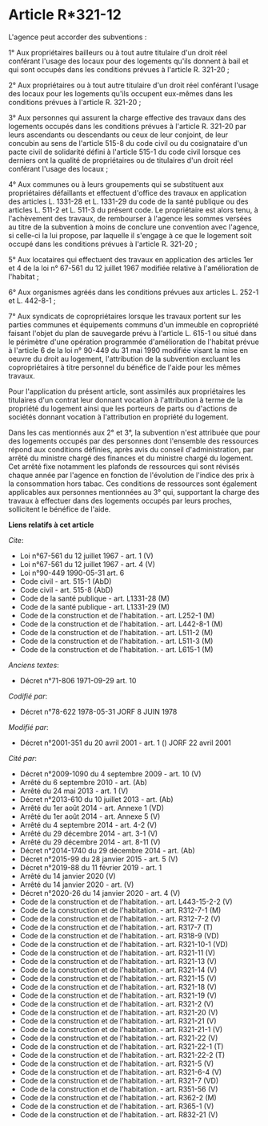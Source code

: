 # Article R*321-12

L'agence peut accorder des subventions :

1° Aux propriétaires bailleurs ou à tout autre titulaire d'un droit réel conférant l'usage des locaux pour des logements
qu'ils donnent à bail et qui sont occupés dans les conditions prévues à l'article R. 321-20 ;

2° Aux propriétaires ou à tout autre titulaire d'un droit réel conférant l'usage des locaux pour les logements qu'ils
occupent eux-mêmes dans les conditions prévues à l'article R. 321-20 ;

3° Aux personnes qui assurent la charge effective des travaux dans des logements occupés dans les conditions prévues à
l'article R. 321-20 par leurs ascendants ou descendants ou ceux de leur conjoint, de leur concubin au sens de l'article 515-8
du code civil ou du cosignataire d'un pacte civil de solidarité défini à l'article 515-1 du code civil lorsque ces derniers
ont la qualité de propriétaires ou de titulaires d'un droit réel conférant l'usage des locaux ;

4° Aux communes ou à leurs groupements qui se substituent aux propriétaires défaillants et effectuent d'office des travaux en
application des articles L. 1331-28 et L. 1331-29 du code de la santé publique ou des articles L. 511-2 et L. 511-3 du
présent code. Le propriétaire est alors tenu, à l'achèvement des travaux, de rembourser à l'agence les sommes versées au
titre de la subvention à moins de conclure une convention avec l'agence, si celle-ci la lui propose, par laquelle il s'engage
à ce que le logement soit occupé dans les conditions prévues à l'article R. 321-20 ;

5° Aux locataires qui effectuent des travaux en application des articles 1er et 4 de la loi n° 67-561 du 12 juillet 1967
modifiée relative à l'amélioration de l'habitat ;

6° Aux organismes agréés dans les conditions prévues aux articles L. 252-1 et L. 442-8-1 ;

7° Aux syndicats de copropriétaires lorsque les travaux portent sur les parties communes et équipements communs d'un immeuble
en copropriété faisant l'objet du plan de sauvegarde prévu à l'article L. 615-1 ou situé dans le périmètre d'une opération
programmée d'amélioration de l'habitat prévue à l'article 6 de la loi n° 90-449 du 31 mai 1990 modifiée visant la mise en
oeuvre du droit au logement, l'attribution de la subvention excluant les copropriétaires à titre personnel du bénéfice de
l'aide pour les mêmes travaux.

Pour l'application du présent article, sont assimilés aux propriétaires les titulaires d'un contrat leur donnant vocation à
l'attribution à terme de la propriété du logement ainsi que les porteurs de parts ou d'actions de sociétés donnant vocation à
l'attribution en propriété du logement.

Dans les cas mentionnés aux 2° et 3°, la subvention n'est attribuée que pour des logements occupés par des personnes dont
l'ensemble des ressources répond aux conditions définies, après avis du conseil d'administration, par arrêté du ministre
chargé des finances et du ministre chargé du logement. Cet arrêté fixe notamment les plafonds de ressources qui sont révisés
chaque année par l'agence en fonction de l'évolution de l'indice des prix à la consommation hors tabac. Ces conditions de
ressources sont également applicables aux personnes mentionnées au 3° qui, supportant la charge des travaux à effectuer dans
des logements occupés par leurs proches, sollicitent le bénéfice de l'aide.

**Liens relatifs à cet article**

_Cite_:

  - Loi n°67-561 du 12 juillet 1967 - art. 1 (V)
  - Loi n°67-561 du 12 juillet 1967 - art. 4 (V)
  - Loi n°90-449 1990-05-31 art. 6
  - Code civil - art. 515-1 (AbD)
  - Code civil - art. 515-8 (AbD)
  - Code de la santé publique - art. L1331-28 (M)
  - Code de la santé publique - art. L1331-29 (M)
  - Code de la construction et de l'habitation. - art. L252-1 (M)
  - Code de la construction et de l'habitation. - art. L442-8-1 (M)
  - Code de la construction et de l'habitation. - art. L511-2 (M)
  - Code de la construction et de l'habitation. - art. L511-3 (M)
  - Code de la construction et de l'habitation. - art. L615-1 (M)

_Anciens textes_:

  - Décret n°71-806 1971-09-29 art. 10

_Codifié par_:

  - Décret n°78-622 1978-05-31 JORF 8 JUIN 1978

_Modifié par_:

  - Décret n°2001-351 du 20 avril 2001 - art. 1 () JORF 22 avril 2001

_Cité par_:

  - Décret n°2009-1090 du 4 septembre 2009 - art. 10 (V)
  - Arrêté du 6 septembre 2010 - art. (Ab)
  - Arrêté du 24 mai 2013 - art. 1 (V)
  - Décret n°2013-610 du 10 juillet 2013 - art. (Ab)
  - Arrêté du 1er août 2014 - art. Annexe 1 (VD)
  - Arrêté du 1er août 2014 - art. Annexe 5 (V)
  - Arrêté du 4 septembre 2014 - art. 4-2 (V)
  - Arrêté du 29 décembre 2014 - art. 3-1 (V)
  - Arrêté du 29 décembre 2014 - art. 8-11 (V)
  - Décret n°2014-1740 du 29 décembre 2014 - art. (Ab)
  - Décret n°2015-99 du 28 janvier 2015 - art. 5 (V)
  - Décret n°2019-88 du 11 février 2019 - art. 1
  - Arrêté du 14 janvier 2020 (V)
  - Arrêté du 14 janvier 2020 - art. (V)
  - Décret n°2020-26 du 14 janvier 2020 - art. 4 (V)
  - Code de la construction et de l'habitation. - art. L443-15-2-2 (V)
  - Code de la construction et de l'habitation. - art. R312-7-1 (M)
  - Code de la construction et de l'habitation. - art. R312-7-2 (V)
  - Code de la construction et de l'habitation. - art. R317-7 (T)
  - Code de la construction et de l'habitation. - art. R318-9 (VD)
  - Code de la construction et de l'habitation. - art. R321-10-1 (VD)
  - Code de la construction et de l'habitation. - art. R321-11 (V)
  - Code de la construction et de l'habitation. - art. R321-13 (V)
  - Code de la construction et de l'habitation. - art. R321-14 (V)
  - Code de la construction et de l'habitation. - art. R321-15 (V)
  - Code de la construction et de l'habitation. - art. R321-18 (V)
  - Code de la construction et de l'habitation. - art. R321-19 (V)
  - Code de la construction et de l'habitation. - art. R321-2 (V)
  - Code de la construction et de l'habitation. - art. R321-20 (V)
  - Code de la construction et de l'habitation. - art. R321-21 (V)
  - Code de la construction et de l'habitation. - art. R321-21-1 (V)
  - Code de la construction et de l'habitation. - art. R321-22 (V)
  - Code de la construction et de l'habitation. - art. R321-22-1 (T)
  - Code de la construction et de l'habitation. - art. R321-22-2 (T)
  - Code de la construction et de l'habitation. - art. R321-5 (V)
  - Code de la construction et de l'habitation. - art. R321-6-4 (V)
  - Code de la construction et de l'habitation. - art. R321-7 (VD)
  - Code de la construction et de l'habitation. - art. R351-56 (V)
  - Code de la construction et de l'habitation. - art. R362-2 (M)
  - Code de la construction et de l'habitation. - art. R365-1 (V)
  - Code de la construction et de l'habitation. - art. R832-21 (V)
